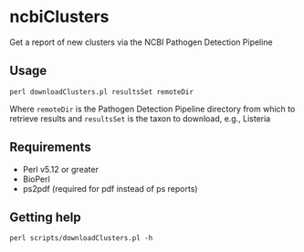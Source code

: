 # ncbiClusters

Get a report of new clusters via the NCBI Pathogen Detection Pipeline

## Usage
    
    perl downloadClusters.pl resultsSet remoteDir
    
Where `remoteDir` is the Pathogen Detection Pipeline directory from which to retrieve results and `resultsSet`
is the taxon to download, e.g., Listeria


## Requirements

* Perl v5.12 or greater
* BioPerl
* ps2pdf (required for pdf instead of ps reports)

## Getting help
    
    perl scripts/downloadClusters.pl -h

